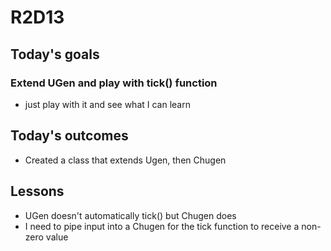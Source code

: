 # R2D13

## Today's goals

### Extend UGen and play with tick() function
- just play with it and see what I can learn

## Today's outcomes
- Created a class that extends Ugen, then Chugen

## Lessons
- UGen doesn't automatically tick() but Chugen does
- I need to pipe input into a Chugen for the tick function to receive a non-zero value

